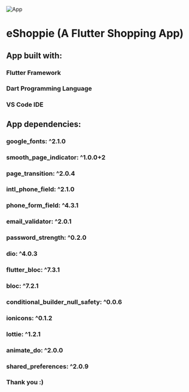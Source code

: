 ![App](https://user-images.githubusercontent.com/62621180/153781463-e0f4722c-a53e-40ec-a14e-a0004e48be39.png)
# eShoppie (A Flutter Shopping App)

##  App built with:

###   Flutter Framework
###   Dart Programming Language
###   VS Code IDE


##  App dependencies:

###  google_fonts: ^2.1.0
### smooth_page_indicator: ^1.0.0+2
### page_transition: ^2.0.4
### intl_phone_field: ^2.1.0
### phone_form_field: ^4.3.1
### email_validator: ^2.0.1
### password_strength: ^0.2.0
### dio: ^4.0.3
### flutter_bloc: ^7.3.1
### bloc: ^7.2.1
### conditional_builder_null_safety: ^0.0.6
### ionicons: ^0.1.2
### lottie: ^1.2.1
### animate_do: ^2.0.0
### shared_preferences: ^2.0.9

### Thank you :)
